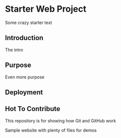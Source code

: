 # Starter Web Project

Some crazy starter text

## Introduction

The intro 

## Purpose

Even more purpose 

## Deployment

## Hot To Contribute

This repository is for showing how Git and GitHub work

Sample website with plenty of files for demos